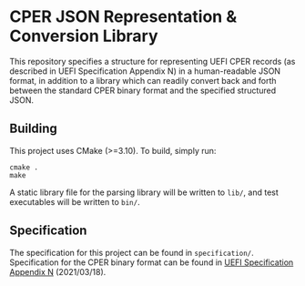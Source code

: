 # CPER JSON Representation & Conversion Library
This repository specifies a structure for representing UEFI CPER records (as described in UEFI Specification Appendix N) in a human-readable JSON format, in addition to a library which can readily convert back and forth between the standard CPER binary format and the specified structured JSON.

## Building
This project uses CMake (>=3.10). To build, simply run:
```
cmake .
make
```
A static library file for the parsing library will be written to `lib/`, and test executables will be written to `bin/`.

## Specification
The specification for this project can be found in `specification/`.
Specification for the CPER binary format can be found in [UEFI Specification Appendix N](https://uefi.org/sites/default/files/resources/UEFI_Spec_2_9_2021_03_18.pdf) (2021/03/18).